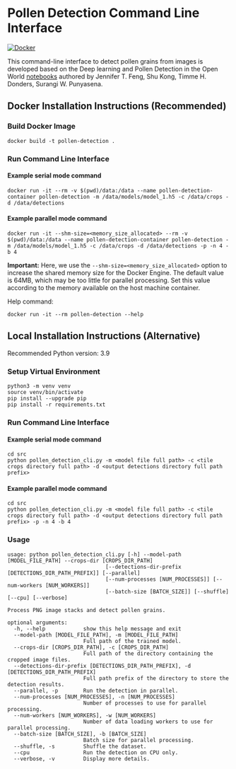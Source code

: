 # Pollen Detection Command Line Interface

[![Docker](https://github.com/paleopollen/pollen-detection-cli/actions/workflows/docker-publish.yml/badge.svg)](https://github.com/paleopollen/pollen-detection-cli/actions/workflows/docker-publish.yml)

This command-line interface to detect pollen grains from images is developed based on the Deep learning and Pollen
Detection in the Open World [notebooks](https://github.com/fengzard/open_world_pollen_detection)
authored by Jennifer T. Feng, Shu Kong, Timme H. Donders, Surangi W. Punyasena.

## Docker Installation Instructions (Recommended)

### Build Docker Image

```shell
docker build -t pollen-detection .
```

### Run Command Line Interface

#### Example serial mode command

```shell
docker run -it --rm -v $(pwd)/data:/data --name pollen-detection-container pollen-detection -m /data/models/model_1.h5 -c /data/crops -d /data/detections
```

#### Example parallel mode command

```shell
docker run -it --shm-size=<memory_size_allocated> --rm -v $(pwd)/data:/data --name pollen-detection-container pollen-detection -m /data/models/model_1.h5 -c /data/crops -d /data/detections -p -n 4 -b 4
```

**Important:** Here, we use the `--shm-size=<memory_size_allocated>` option to increase the shared memory size for the
Docker Engine. The default value is 64MB, which may be too little for parallel processing. Set this value according to
the memory available on the host machine container.

Help command:

```shell
docker run -it --rm pollen-detection --help
```

## Local Installation Instructions (Alternative)

Recommended Python version: 3.9

### Setup Virtual Environment

```shell
python3 -m venv venv
source venv/bin/activate
pip install --upgrade pip
pip install -r requirements.txt
```

### Run Command Line Interface

#### Example serial mode command

```shell
cd src
python pollen_detection_cli.py -m <model file full path> -c <tile crops directory full path> -d <output detections directory full path prefix>
```

#### Example parallel mode command

```shell
cd src
python pollen_detection_cli.py -m <model file full path> -c <tile crops directory full path> -d <output detections directory full path prefix> -p -n 4 -b 4
```

### Usage

```shell
usage: python pollen_detection_cli.py [-h] --model-path [MODEL_FILE_PATH] --crops-dir [CROPS_DIR_PATH] 
                               [--detections-dir-prefix [DETECTIONS_DIR_PATH_PREFIX]] [--parallel] 
                               [--num-processes [NUM_PROCESSES]] [--num-workers [NUM_WORKERS]]
                               [--batch-size [BATCH_SIZE]] [--shuffle] [--cpu] [--verbose]

Process PNG image stacks and detect pollen grains.

optional arguments:
  -h, --help            show this help message and exit
  --model-path [MODEL_FILE_PATH], -m [MODEL_FILE_PATH]
                        Full path of the trained model.
  --crops-dir [CROPS_DIR_PATH], -c [CROPS_DIR_PATH]
                        Full path of the directory containing the cropped image files.
  --detections-dir-prefix [DETECTIONS_DIR_PATH_PREFIX], -d [DETECTIONS_DIR_PATH_PREFIX]
                        Full path prefix of the directory to store the detection results.
  --parallel, -p        Run the detection in parallel.
  --num-processes [NUM_PROCESSES], -n [NUM_PROCESSES]
                        Number of processes to use for parallel processing.
  --num-workers [NUM_WORKERS], -w [NUM_WORKERS]
                        Number of data loading workers to use for parallel processing.
  --batch-size [BATCH_SIZE], -b [BATCH_SIZE]
                        Batch size for parallel processing.
  --shuffle, -s         Shuffle the dataset.
  --cpu                 Run the detection on CPU only.
  --verbose, -v         Display more details.
```
